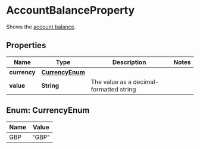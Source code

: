 

# AccountBalanceProperty

Shows the [account balance](http://docs.griffin.com).

## Properties

| Name | Type | Description | Notes |
|------------ | ------------- | ------------- | -------------|
|**currency** | [**CurrencyEnum**](#CurrencyEnum) |  |  |
|**value** | **String** | The value as a decimal-formatted string |  |



## Enum: CurrencyEnum

| Name | Value |
|---- | -----|
| GBP | &quot;GBP&quot; |



